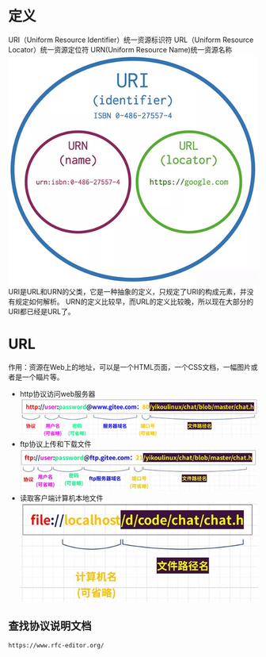 # 定义

URI（Uniform Resource Identifier）统一资源标识符
URL（Uniform Resource Locator）统一资源定位符
URN(Uniform Resource Name)统一资源名称
![关系图](./img/URI和URN和URL的关系.jpg)
URI是URL和URN的父类，它是一种抽象的定义，只规定了URI的构成元素，并没有规定如何解析。
URN的定义比较早，而URL的定义比较晚，所以现在大部分的URI都已经是URL了。

# URL

作用：资源在Web上的地址，可以是一个HTML页面，一个CSS文档，一幅图片或者是一个瞄片等。

- http协议访问web服务器
![http协议的URL](./img/http协议的URL.jpg)
- ftp协议上传和下载文件
![ftp协议的URL](./img/ftp协议上传和下载文件时.jpg)
- 读取客户端计算机本地文件
![读取客户端计算机本地文件](./img/读取客户端本地文件.jpg)

## 查找协议说明文档

```
https://www.rfc-editor.org/
```

